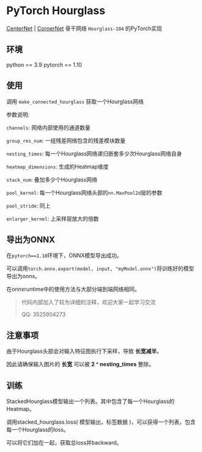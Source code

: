 # PyTorch Hourglass

[CenterNet](https://github.com/xingyizhou/CenterNet) | [CornerNet](https://github.com/princeton-vl/CornerNet) 骨干网络 `Hourglass-104` 的PyTorch实现

## 环境

python == 3.9
pytorch == 1.10

## 使用

调用 `make_connected_hourglass` 获取一个Hourglass网络

参数说明:

`channels`: 网络内部使用的通道数量

`group_res_num`: 一组残差网络包含的残差模块数量

`nesting_times`: 每一个Hourglass网络递归嵌套多少次Hourglass网络自身

`heatmap_dimensions`: 生成的Heatmap维度

`stack_num`: 叠加多少个Hourglass网络

`pool_kernel`: 每一个Hourglass网络头部的`nn.MaxPool2d`层的参数

`pool_stride`: 同上

`enlarger_kernel`: 上采样层放大的倍数

## 导出为ONNX

在`pytorch==1.10`环境下，ONNX模型导出成功。

可以调用`torch.onnx.export(model, input, "myModel.onnx")`将训练好的模型导出为onnx。

在onnxruntime中的使用方法与大部分端到端网络相同。

> 代码内部加入了较为详细的注释，欢迎大家一起学习交流
>
> QQ: 3525904273

## 注意事项

由于Hourglass头部会对输入特征图执行下采样，导致 __长宽减半__。

因此请确保输入图片的 __长宽__ 可以被 __2 ^ nesting_times__ 整除。

## 训练

StackedHourglass模型输出一个列表。其中包含了每一个Hourglass的Heatmap。

调用stacked_hourglass.loss( 模型输出，标签数据 )，可以获得一个列表，包含每一个Hourglass的loss。

可以将它们加在一起，获取总loss并backward。
